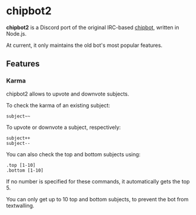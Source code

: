 # chipbot2

**chipbot2** is a Discord port of the original IRC-based [chipbot](https://github.com/arcticmetal/chipbot), written in Node.js.

At current, it only maintains the old bot's most popular features.

## Features

### Karma

chipbot2 allows to upvote and downvote subjects.

To check the karma of an existing subject:

```
subject~~
```

To upvote or downvote a subject, respectively:

```
subject++
subject--
```

You can also check the top and bottom subjects using:

```
.top [1-10]
.bottom [1-10]
```

If no number is specified for these commands, it automatically gets the top 5.

You can only get up to 10 top and bottom subjects, to prevent the bot from textwalling.
